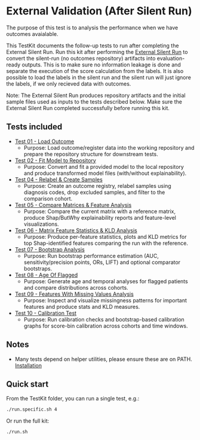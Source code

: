 # External Validation (After Silent Run)

The purpose of this test is to analysis the performance when we have outcomes avaialable.

This TestKit documents the follow-up tests to run after completing the External Silent Run. Run this kit after performing the [External Silent Run](../External%20Silent%20Run/) to convert the silent-run (no outcomes repository) artifacts into evaluation-ready outputs.
This is to make sure no information leakage is done and separate the execution of the score calculation from the labels. It is also possible to load the labels in the silent run and the silent run will just ignore the labels, if we only recieved data with outcomes.

Note: The External Silent Run produces repository artifacts and the initial sample files used as inputs to the tests described below. Make sure the External Silent Run completed successfully before running this kit.

## Tests included

- [Test 01 - Load Outcome](Test%2001%20-%20Load%20Outcome.md)
    - Purpose: Load outcome/register data into the working repository and prepare the repository structure for downstream tests.
- [Test 02 - Fit Model to Repository](Test%2002%20-%20Fit%20Model%20to%20Repo.md)
    - Purpose: Convert and fit a provided model to the local repository and produce transformed model files (with/without explainability).
- [Test 04 - Relabel & Create Samples](Test%2004%20-%20Relabel%20&%20Create%20Samples.md)
    - Purpose: Create an outcome registry, relabel samples using diagnosis codes, drop excluded samples, and filter to the comparison cohort.
- [Test 05 - Compare Matrices & Feature Analysis](Test%2005%20-%20Compare%20Matrices%20&%20Features.md)
    - Purpose: Compare the current matrix with a reference matrix, produce Shap/ButWhy explainability reports and feature-level visualizations.
- [Test 06 - Matrix Feature Statistics & KLD Analysis](Test%2006%20-%20Test%20Matrix%20Features.md)
    - Purpose: Produce per-feature statistics, plots and KLD metrics for top Shap-identified features comparing the run with the reference.
- [Test 07 - Bootstrap Analysis](Test%2007%20-%20Bootstrap%20Analysis.md)
    - Purpose: Run bootstrap performance estimation (AUC, sensitivity/precision points, ORs, LIFT) and optional comparator bootstraps.
- [Test 08 - Age Of Flagged](Test%2008%20-%20Age%20Of%20Flagged.md)
    - Purpose: Generate age and temporal analyses for flagged patients and compare distributions across cohorts.
- [Test 09 - Features With Missing Values Analysis](Test%2009%20-%20Features%20With%20Missing.md)
    - Purpose: Inspect and visualize missingness patterns for important features and produce stats and KLD measures.
- [Test 10 - Calibration Test](Test%2010%20-%20Calibration.md)
    - Purpose: Run calibration checks and bootstrap-based calibration graphs for score-bin calibration across cohorts and time windows.

## Notes

- Many tests depend on helper utilities, please ensure these are on PATH. [Installation](../../../../Installation/index.md#environment-setup-script) 

## Quick start

From the TestKit folder, you can run a single test, e.g.:

```bash
./run.specific.sh 4
```

Or run the full kit:

```bash
./run.sh
```